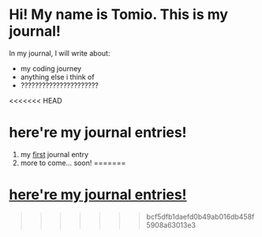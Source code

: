 # Hi! My name is Tomio. This is my journal!

In my journal, I will write about:

- my coding journey
- anything else i think of
- ??????????????????????

<<<<<<< HEAD
# here're my journal entries!
1. my [first](entries/entry_01.md) journal entry
2. more to come... soon!
=======
# [here're my journal entries!](entries/entries.md)
>>>>>>> bcf5dfb1daefd0b49ab016db458f5908a63013e3
